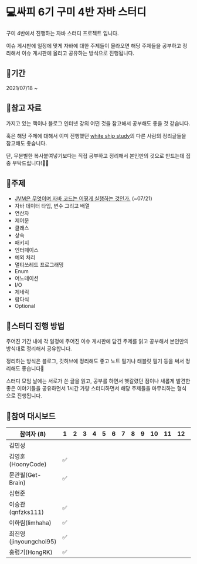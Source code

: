 # 💻싸피 6기 구미 4반 자바 스터디

 구미 4반에서 진행하는 자바 스터디 프로젝트 입니다.

 이슈 게시판에 일정에 맞게 자바에 대한 주제들이 올라오면 해당 주제들을 공부하고 정리해서 이슈 게시판에 올리고 공유하는 방식으로 진행됩니다.



## 📆기간

2021/07/18 ~



## 📑참고 자료

 가지고 있는 책이나 블로그 인터넷 강의 어떤 것을 참고해서 공부해도 좋을 것 같습니다.

 혹은 해당 주제에 대해서 이미 진행했던 [white ship study](https://github.com/whiteship/live-study/issues?q=is%3Aissue+is%3Aclosed)의 다른 사람의 정리글들을 참고해도 좋습니다.

 단, 무분별한 복사붙여넣기보다는 직접 공부하고 정리해서 본인만의 것으로 만드는데 집중 부탁드립니다!🙆‍♀️



## 📒주제

- [JVM은 무엇이며 자바 코드는 어떻게 실행하는 것인가.](https://github.com/ssafy-gumi-6th/java-study/issues/1) (~07/21)
- 자바 데이터 타입, 변수 그리고 배열
- 연산자
- 제어문
- 클래스
- 상속
- 패키지
- 인터페이스
- 예외 처리
- 멀티쓰레드 프로그래밍
- Enum
- 어노테이션
- I/O
- 제네릭
- 람다식
- Optional



## 🚀스터디 진행 방법

 주어진 기간 내에 각 일정에 주어진 이슈 게시판에 담긴 주제를 읽고 공부해서 본인만의 방식대로 정리해서 공유합니다.

 정리하는 방식은 블로그, 깃허브에 정리해도 좋고 노트 필기나 태블릿 필기 등을 써서 정리해도 좋습니다🙂

 스터디 모임 날에는 서로가 쓴 글을 읽고, 공부를 하면서 헷갈렸던 점이나 새롭게 발견한 좋은 이야기들을 공유하면서 1시간 가량 스터디하면서 해당 주제들을 마무리하는 형식으로 진행됩니다. 





## 🏁참여 대시보드

| 참여자 (8)            | 1    | 2    | 3    | 4    | 5    | 6    | 7    | 8    | 9    | 10   | 11   | 12   | 13   | 14   | 15   | 16   |
| ---------- | ---- | ---- | ---- | ---- | ---- | ---- | ---- | ---- | ---- | ---- | ---- | ---- | ---- | ---- | ---- | ---- |
| 김민성                |      |      |      |      |      |      |      |      |      |      |      |      |      |      |      |      |
| 김영훈(HoonyCode)     | :white_check_mark:     |      |      |      |      |      |      |      |      |      |      |      |      |      |      |      |
| 문관필(Get-Brain)     | :white_check_mark:     |      |      |      |      |      |      |      |      |      |      |      |      |      |      |      |
| 심현준                |      |      |      |      |      |      |      |      |      |      |      |      |      |      |      |      |
| 이승관(qnfzks111)     | :white_check_mark:     |      |      |      |      |      |      |      |      |      |      |      |      |      |      |      |
| 이하림(limhaha)       | :white_check_mark:     |      |      |      |      |      |      |      |      |      |      |      |      |      |      |      |
| 최진영(jinyoungchoi95)| :white_check_mark:     |      |      |      |      |      |      |      |      |      |      |      |      |      |      |      |
| 홍령기(HongRK)        | :white_check_mark:    |      |      |      |      |      |      |      |      |      |      |      |      |      |      |      |
